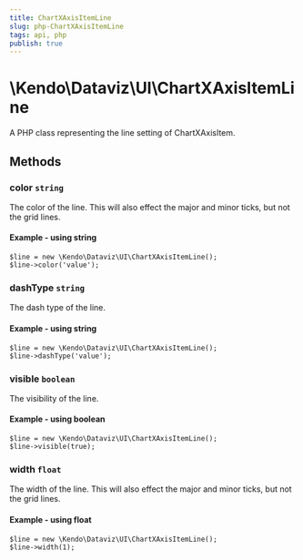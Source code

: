 ```yaml
---
title: ChartXAxisItemLine
slug: php-ChartXAxisItemLine
tags: api, php
publish: true
---
```


# \Kendo\Dataviz\UI\ChartXAxisItemLine

A PHP class representing the line setting of ChartXAxisItem.


## Methods

### color `string`

The color of the line. This will also effect the major and minor ticks, but
not the grid lines.


#### Example - using string
    $line = new \Kendo\Dataviz\UI\ChartXAxisItemLine();
    $line->color('value');

### dashType `string`

The dash type of the line.


#### Example - using string
    $line = new \Kendo\Dataviz\UI\ChartXAxisItemLine();
    $line->dashType('value');

### visible `boolean`

The visibility of the line.


#### Example - using boolean
    $line = new \Kendo\Dataviz\UI\ChartXAxisItemLine();
    $line->visible(true);

### width `float`

The width of the line. This will also effect the major and minor ticks, but
not the grid lines.


#### Example - using float
    $line = new \Kendo\Dataviz\UI\ChartXAxisItemLine();
    $line->width(1);

